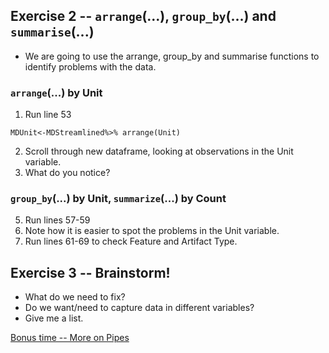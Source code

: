 ## Exercise 2 -- `arrange`(...), `group_by`(...) and `summarise`(...)

* We are going to use the arrange, group_by and summarise functions to identify problems with the data.

### `arrange`(...) by Unit
1. Run line 53
```
MDUnit<-MDStreamlined%>% arrange(Unit)
```
2. Scroll through new dataframe, looking at observations in the Unit variable.
3. What do you notice?

### `group_by`(...) by Unit, `summarize`(...) by Count
5. Run lines 57-59
6. Note how it is easier to spot the problems in the Unit variable.
7. Run lines 61-69 to check Feature and Artifact Type.

## Exercise 3 -- Brainstorm! 

* What do we need to fix?
* Do we want/need to capture data in different variables?
* Give me a list.

[Bonus time -- More on Pipes](https://github.com/DAACS-Research-Consortium/DAACS-Open-Academy/blob/main/FSS2021/Workshop3/Part_IV.md)

